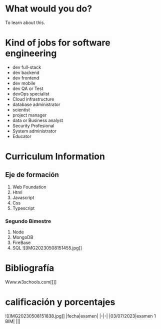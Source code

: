 # What would you do? 
To learn about this. 
# Kind of jobs for software engineering 
- dev full-stack 
- dev backend
- dev frontend 
- dev mobile
- dev QA or Test
- devOps specialist
- Cloud infrastructure 
- database administrator 
- scientist 
- project manager
- data or Business analyst 
- Security Profesional 
- System administrator 
- Educator 
# Curriculum Information 
## Eje de formación 
1. Web Foundation 
2. Html
3. Javascript 
4. Css
5. Typescript 
### Segundo Bimestre 
1. Node
2. MongoDB
3. FireBase
4. SQL
![[IMG20230508151455.jpg]]
# Bibliografía 
Www.w3schools.com[[]]
# calificación y porcentajes 
![[IMG20230508151838.jpg]]
|fecha|examen|
|-|-|
|03/07/2023|examen 1 BIM|
|||